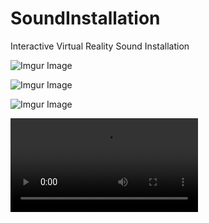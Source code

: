 # SoundInstallation

Interactive Virtual Reality Sound Installation

![Imgur Image](https://i.imgur.com/34uWSIT.jpg)

![Imgur Image](https://i.imgur.com/JIXkXfm.jpg?1)

![Imgur Image](https://i.imgur.com/cDBK98H.jpg)

![Imgur Image](https://i.imgur.com/9tX7xKr.mp4)


